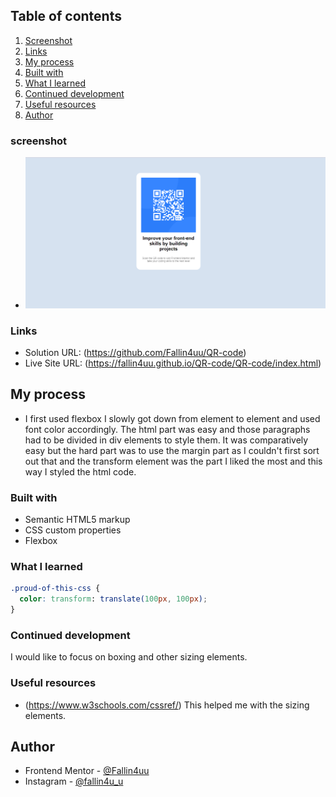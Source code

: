 ## Table of contents
 
1) [Screenshot](#screenshot)
2) [Links](#links)
3) [My process](#my-process)
4) [Built with](#built-with)
5) [What I learned](#what-i-learned)
6) [Continued development](#continued-development)
7) [Useful resources](#useful-resources)
8) [Author](#author)

### screenshot

- ![My_Screenshot](https://github.com/Fallin4uu/QR-code/blob/main/QR-code/screenshot.jpg?raw=true)


### Links

- Solution URL: (https://github.com/Fallin4uu/QR-code)
- Live Site URL: (https://fallin4uu.github.io/QR-code/QR-code/index.html)

## My process
- I first used flexbox I slowly got down from element to element and used font color accordingly. The html part was easy and those paragraphs had to be divided in div elements to style them. It was comparatively easy but the hard part was to use the margin part as I couldn't first sort out that and the transform element was the part I liked the most and this way I styled the html code.

### Built with

- Semantic HTML5 markup
- CSS custom properties
- Flexbox

### What I learned

```css
.proud-of-this-css {
  color: transform: translate(100px, 100px);
}
```

### Continued development

I would like to focus on boxing and other sizing elements.

### Useful resources

- (https://www.w3schools.com/cssref/) This helped me with the sizing elements.

## Author

- Frontend Mentor - [@Fallin4uu](https://www.https://www.frontendmentor.io/profile/Fallin4uu)
- Instagram - [@fallin4u_u](https://instagram.com/fallin4u_u?igshid=YmMyMTA2M2Y=)
